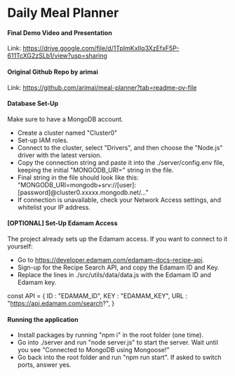 # Daily Meal Planner

#### Final Demo Video and Presentation
Link: https://drive.google.com/file/d/1TpImKxIIq3XzEfxF5P-611TcXG2zSLb1/view?usp=sharing

#### Original Github Repo by arimai
Link: https://github.com/arimai/meal-planner?tab=readme-ov-file

#### Database Set-Up
Make sure to have a MongoDB account. 
- Create a cluster named "Cluster0"
- Set-up IAM roles.
- Connect to the cluster, select "Drivers", and then choose the "Node.js" driver with the latest version.
- Copy the connection string and paste it into the ./server/config.env file, keeping the initial "MONGODB_URI=" string in the file.
- Final string in the file should look like this: "MONGODB_URI=mongodb+srv://[user]:[password]@cluster0.xxxxx.mongodb.net/..."
- If connection is unavailable, check your Network Access settings, and whitelist your IP address.

#### [OPTIONAL] Set-Up Edamam Access
The project already sets up the Edamam access. If you want to connect to it yourself:
- Go to https://developer.edamam.com/edamam-docs-recipe-api.
- Sign-up for the Recipe Search API, and copy the Edamam ID and Key.
- Replace the lines in ./src/utils/data/data.js with the Edamam ID and Edamam key.
  
const API = {
  ID : "EDAMAM_ID",
  KEY : "EDAMAM_KEY",
  URL : "https://api.edamam.com/search?",
}

#### Running the application
- Install packages by running "npm i" in the root folder (one time).
- Go into ./server and run "node server.js" to start the server. Wait until you see "Connected to MongoDB using Mongoose!"
- Go back into the root folder and run "npm run start". If asked to switch ports, answer yes.
